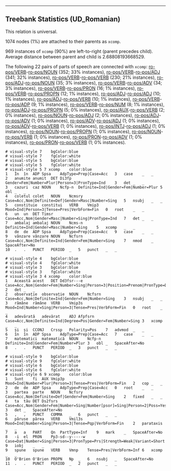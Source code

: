 

--------------------------------------------------------------------------------

## Treebank Statistics (UD_Romanian)

This relation is universal.

1074 nodes (1%) are attached to their parents as `xcomp`.

969 instances of `xcomp` (90%) are left-to-right (parent precedes child).
Average distance between parent and child is 2.68808193668529.

The following 22 pairs of parts of speech are connected with `xcomp`: [ro-pos/VERB]()-[ro-pos/NOUN]() (352; 33% instances), [ro-pos/VERB]()-[ro-pos/ADJ]() (341; 32% instances), [ro-pos/VERB]()-[ro-pos/VERB]() (230; 21% instances), [ro-pos/ADJ]()-[ro-pos/NOUN]() (35; 3% instances), [ro-pos/VERB]()-[ro-pos/ADV]() (34; 3% instances), [ro-pos/VERB]()-[ro-pos/PRON]() (16; 1% instances), [ro-pos/VERB]()-[ro-pos/PROPN]() (12; 1% instances), [ro-pos/ADJ]()-[ro-pos/ADJ]() (10; 1% instances), [ro-pos/ADJ]()-[ro-pos/VERB]() (10; 1% instances), [ro-pos/VERB]()-[ro-pos/ADP]() (9; 1% instances), [ro-pos/VERB]()-[ro-pos/NUM]() (8; 1% instances), [ro-pos/ADJ]()-[ro-pos/PROPN]() (5; 0% instances), [ro-pos/AUX]()-[ro-pos/VERB]() (2; 0% instances), [ro-pos/NOUN]()-[ro-pos/ADJ]() (2; 0% instances), [ro-pos/ADJ]()-[ro-pos/ADV]() (1; 0% instances), [ro-pos/ADV]()-[ro-pos/ADJ]() (1; 0% instances), [ro-pos/ADV]()-[ro-pos/VERB]() (1; 0% instances), [ro-pos/INTJ]()-[ro-pos/ADJ]() (1; 0% instances), [ro-pos/NOUN]()-[ro-pos/PROPN]() (1; 0% instances), [ro-pos/NOUN]()-[ro-pos/VERB]() (1; 0% instances), [ro-pos/PRON]()-[ro-pos/ADV]() (1; 0% instances), [ro-pos/PRON]()-[ro-pos/VERB]() (1; 0% instances).


~~~ conllu
# visual-style 7	bgColor:blue
# visual-style 7	fgColor:white
# visual-style 5	bgColor:blue
# visual-style 5	fgColor:white
# visual-style 5 7 xcomp	color:blue
1	În	în	ADP	Spsa	AdpType=Prep|Case=Acc	3	case	_	_
2	anumite	anumit	DET	Di3fp	Gender=Fem|Number=Plur|Person=3|PronType=Ind	3	det	_	_
3	cazuri	caz	NOUN	Ncfp-n	Definite=Ind|Gender=Fem|Number=Plur	5	obl	_	_
4	coletul	colet	NOUN	Ncmsry	Case=Acc,Nom|Definite=Def|Gender=Masc|Number=Sing	5	nsubj	_	_
5	constituie	constitui	VERB	Vmip3	Mood=Ind|Person=3|Tense=Pres|VerbForm=Fin	0	root	_	_
6	un	un	DET	Timsr	Case=Acc,Nom|Gender=Masc|Number=Sing|PronType=Ind	7	det	_	_
7	ambalaj	ambalaj	NOUN	Ncms-n	Definite=Ind|Gender=Masc|Number=Sing	5	xcomp	_	_
8	de	de	ADP	Spsa	AdpType=Prep|Case=Acc	9	case	_	_
9	vânzare	vânzare	NOUN	Ncfsrn	Case=Acc,Nom|Definite=Ind|Gender=Fem|Number=Sing	7	nmod	_	SpaceAfter=No
10	.	.	PUNCT	PERIOD	_	5	punct	_	_

~~~


~~~ conllu
# visual-style 4	bgColor:blue
# visual-style 4	fgColor:white
# visual-style 3	bgColor:blue
# visual-style 3	fgColor:white
# visual-style 3 4 xcomp	color:blue
1	Această	acest	DET	Dd3fsr---e	Case=Acc,Nom|Gender=Fem|Number=Sing|Person=3|Position=Prenom|PronType=Dem	2	det	_	_
2	observație	observație	NOUN	Ncfsrn	Case=Acc,Nom|Definite=Ind|Gender=Fem|Number=Sing	3	nsubj	_	_
3	rămâne	rămâne	VERB	Vmip3s	Mood=Ind|Number=Sing|Person=3|Tense=Pres|VerbForm=Fin	0	root	_	_
4	adevărată	adevărat	ADJ	Afpfsrn	Case=Acc,Nom|Definite=Ind|Degree=Pos|Gender=Fem|Number=Sing	3	xcomp	_	_
5	și	și	CCONJ	Crssp	Polarity=Pos	7	advmod	_	_
6	în	în	ADP	Spsa	AdpType=Prep|Case=Acc	7	case	_	_
7	matematici	matematică	NOUN	Ncfp-n	Definite=Ind|Gender=Fem|Number=Plur	3	obl	_	SpaceAfter=No
8	.	.	PUNCT	PERIOD	_	3	punct	_	_

~~~


~~~ conllu
# visual-style 9	bgColor:blue
# visual-style 9	fgColor:white
# visual-style 6	bgColor:blue
# visual-style 6	fgColor:white
# visual-style 6 9 xcomp	color:blue
1	Sunt	fi	AUX	Vmip3p	Mood=Ind|Number=Plur|Person=3|Tense=Pres|VerbForm=Fin	2	cop	_	_
2	de	de	ADP	Spsa	AdpType=Prep|Case=Acc	0	root	_	_
3	partea	parte	NOUN	Ncfsry	Case=Acc,Nom|Definite=Def|Gender=Fem|Number=Sing	2	fixed	_	_
4	ta	tău	DET	Ds2fsrs	Case=Acc,Nom|Gender=Fem|Number=Sing|Number[psor]=Sing|Person=2|Poss=Yes|PronType=Prs	3	det	_	SpaceAfter=No
5	,	,	PUNCT	COMMA	_	6	punct	_	_
6	păruse	părea	VERB	Vmil3s	Mood=Ind|Number=Sing|Person=3|Tense=Pqp|VerbForm=Fin	2	parataxis	_	_
7	a	a	PART	Qn	PartType=Inf	9	mark	_	SpaceAfter=No
8	-i	el	PRON	Pp3-sd--y-----w	Case=Dat|Number=Sing|Person=3|PronType=Prs|Strength=Weak|Variant=Short	9	iobj	_	_
9	spune	spune	VERB	Vmnp	Tense=Pres|VerbForm=Inf	6	xcomp	_	_
10	O'Brien	O'Brien	PROPN	Np	_	6	nsubj	_	SpaceAfter=No
11	.	.	PUNCT	PERIOD	_	2	punct	_	_

~~~


